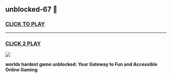 
## unblocked-67 👋
<h3>
<a href="https://premium.freeplayer.one?title=unblocked-67&ref=14F">CLICK TO PLAY</a></h3>
<hr>

<h3>
<a href="https://premium.freeplayer.one?title=unblocked-67&ref=14F">CLICK 2 PLAY</a>
  
</h3>

<a href="https://premium.freeplayer.one?title=unblocked-67&ref=12F/"><img src="https://clearcache.store/games.png"></a>


**worlds hardest game unblocked: Your Gateway to Fun and Accessible Online Gaming**
